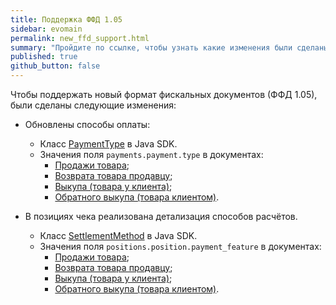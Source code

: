 ```yaml
---
title: Поддержка ФФД 1.05
sidebar: evomain
permalink: new_ffd_support.html
summary: "Пройдите по ссылке, чтобы узнать какие изменения были сделаны, чтобы поддержать новый формат фискальных документов."
published: true
github_button: false
---
```


Чтобы поддержать новый формат фискальных документов (ФФД 1.05), были сделаны следующие изменения:

* Обновлены способы оплаты:

  * Класс [PaymentType](./integration-library/ru/evotor/framework/payment/PaymentType.html) в Java SDK.
  * Значения поля `payments.payment.type` в документах:
    - [Продажи товара](./beta/rest_sell.html);
    - [Возврата товара продавцу](./beta/rest_payback.html);
    - [Выкупа (товара у клиента)](./beta/rest_buy.html);
    - [Обратного выкупа (товара клиентом)](./beta/rest_buyback.html).

* В позициях чека реализована детализация способов расчётов.

  * Класс [SettlementMethod](./integration-library/ru/evotor/framework/receipt/position/SettlementMethod.html) в Java SDK.
  * Значения поля `positions.position.payment_feature` в документах:
    - [Продажи товара](./beta/rest_sell.html);
    - [Возврата товара продавцу](./beta/rest_payback.html);
    - [Выкупа (товара у клиента)](./beta/rest_buy.html);
    - [Обратного выкупа (товара клиентом)](./beta/rest_buyback.html).
